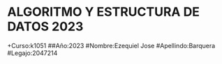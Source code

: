 #  ALGORITMO Y ESTRUCTURA DE DATOS 2023
+Curso:k1051
##Año:2023
#Nombre:Ezequiel Jose
#Apellindo:Barquera
#Legajo:2047214
